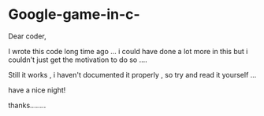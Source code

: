 # Google-game-in-c-

Dear coder,

I wrote this code long time ago ... i could have done a lot more in this but i couldn't just get the motivation to do so ....

Still it works , i haven't documented it properly , so try and read it yourself ...


have a nice night!

thanks........
